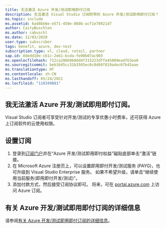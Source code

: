```yaml
---
title: 无法激活 Azure 开发/测试即用即付订阅
description: 无法激活 Visual Studio 订阅附带的 Azure 开发/测试即用即付订阅？
ms.topic: include
ms.assetid: 6ad8bb6e-e571-450e-860b-acf1e78921d7
author: CaityBuschlen
ms.author: cabuschl
ms.date: 12/03/2020
user.type: subscriber
tags: benefit, azure, dev-test
subscription.type: vl, cloud, retail, partner
sap.id: 8dedd10e-cb1c-2eb1-bcda-fe00b07ac903
ms.openlocfilehash: 712ca286b960dd4f315223dffe45809ea4f63ea0
ms.sourcegitcommit: beb16d5cc31b3565ec0c8d69f819a4ec67b45aae
ms.translationtype: HT
ms.contentlocale: zh-CN
ms.lasthandoff: 05/24/2021
ms.locfileid: "110349881"
---
```

## <a name="im-unable-to-activate-my-azure-dev--test-pay-as-you-go-subscription"></a>我无法激活 Azure 开发/测试即用即付订阅。

Visual Studio 订阅者可享受针对开发/测试的专享优惠小时费率，还可获得 Azure 上订阅软件的云使用权限。 

## <a name="set-up-a-subscription"></a>设置订阅

1. 登录到[订阅门户](https://my.visualstudio.com/benefits)并在“Azure 开发/测试即用即付权益”磁贴底部单击“激活”链接。
1. 在 Microsoft Azure 注册页上，可以设置即用即付开发/测试服务 (PAYG)，也可升级到 Visual Studio Enterprise 服务。 如果不希望升级，请单击“继续使用当前服务(即用即付开发/测试)”。 
1. 添加付款方式，然后接受订阅协议即可。 将来，可在 [portal.azure.com](https://portal.azure.com/) 上访问 Azure 订阅。 

## <a name="more-information-about-azure-devtest-pay-as-you-go-subscriptions"></a>有关 Azure 开发/测试即用即付订阅的详细信息
 
请参阅[有关 Azure 开发/测试即用即付订阅的详细信息](https://docs.microsoft.com/visualstudio/subscriptions/vs-azure-payg)。